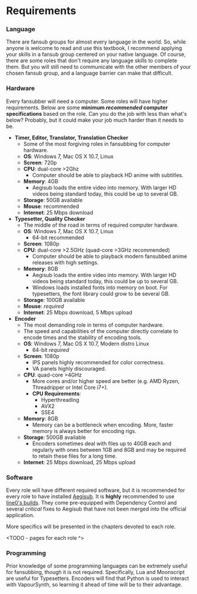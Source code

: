 # Requirements

### Language

There are fansub groups for almost every language in the world.
So, while anyone is welcome to read and use this textbook,
I recommend applying your skills in a fansub group
centered on your native language.
Of course,
there are some roles that don't require any language skills to complete them.
But you will still need to communicate with the other
members of your chosen fansub group,
and a language barrier can make that difficult.

### Hardware

Every fansubber will need a computer.
Some roles will have higher requirements.
Below are some **minimum *recommended* computer specifications**
based on the role.
Can you do the job with less than what's below?
Probably, but it could make your job much harder than it needs to be.

- **Timer, Editor, Translator, Translation Checker**
  - Some of the most forgiving roles in fansubbing for computer
    hardware.
  - **OS**: Windows 7, Mac OS X 10.7, Linux
  - **Screen**: 720p
  - **CPU**: dual-core \>2Ghz
    - Computer should be able to playback HD anime with
      subtitles.
  - **Memory**: 4GB
    - Aegisub loads the entire video into memory. With larger HD
      videos being standard today, this could be up to several GB.
  - **Storage**: 50GB available
  - **Mouse**: recommended
  - **Internet**: 25 Mbps download
- **Typesetter, Quality Checker**
  - The middle of the road in terms of required computer hardware.
  - **OS**: Windows 7, Mac OS X 10.7, Linux
    - 64-bit recommended
  - **Screen**: 1080p
  - **CPU**: dual-core \>2.5GHz (quad-core \>3GHz recommended)
    - Computer should be able to playback modern fansubbed anime
      releases with high settings.
  - **Memory**: 8GB
    - Aegisub loads the entire video into memory. With larger HD
      videos being standard today, this could be up to several GB.
    - Windows loads installed fonts into memory on boot. For
      typesetters, the font library could grow to be several GB.
  - **Storage**: 100GB available
  - **Mouse**: *required*
  - **Internet**: 25 Mbps download, 5 Mbps upload
- **Encoder**
  - The most demanding role in terms of computer hardware.
  - The speed and capabilities of the computer directly correlate to
    encode times and the stability of encoding tools.
  - **OS**: Windows 7, Mac OS X 10.7, Modern distro Linux
    - 64-bit *required*
  - **Screen**: 1080p
    - IPS panels highly recommended for color correctness.
    - VA panels highly discouraged.
  - **CPU**: quad-core \>4GHz
    - More cores and/or higher speed are better (e.g. AMD Ryzen,
      Threadripper or Intel Core i7+).
    - **CPU Requirements**:
      - Hyperthreading
      - AVX2
      - SSE4
  - **Memory**: 8GB
    - Memory can be a bottleneck when encoding. More, faster
      memory is always better for encoding rigs.
  - **Storage**: 500GB available
    - Encoders sometimes deal with files up to 40GB each and
      regularly with ones between 1GB and 8GB and may be required
      to retain these files for a long time.
  - **Internet**: 25 Mbps download, 25 Mbps upload

### Software

Every role will have different required software,
but it is recommended for every role to have installed [Aegisub][].
It is **highly** recommended to use [line0's builds][].
They come pre-equipped with Dependency Control
and several *critical* fixes to Aegisub that have not been merged
into the official application.

[Aegisub]: http://www.aegisub.org
[line0's builds]: https://files.line0.eu/builds/Aegisub/

More specifics will be presented in the chapters devoted to each role.

<TODO - pages for each role ^>

### Programming

Prior knowledge of some programming languages
can be extremely useful for fansubbing, though it is not required.
Specifically, Lua and Moonscript are useful for Typesetters.
Encoders will find that Python is used to interact with VapourSynth,
so learning it ahead of time will be to their advantage.
